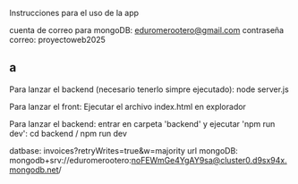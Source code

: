 Instrucciones para el uso de la app



cuenta de correo para mongoDB: eduromerootero@gmail.com
contraseña correo: proyectoweb2025

a
---------------------------------

Para lanzar el backend (necesario tenerlo simpre ejecutado):
node server.js


Para lanzar el front:
Ejecutar el archivo index.html en explorador

Para lanzar el backend:
entrar en carpeta 'backend' y ejecutar 'npm run dev':
cd backend / npm run dev


datbase: invoices?retryWrites=true&w=majority 
url mongoDB: mongodb+srv://eduromerootero:noFEWmGe4YgAY9sa@cluster0.d9sx94x.mongodb.net/